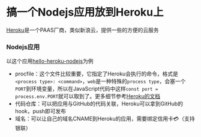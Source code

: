 # 搞一个Nodejs应用放到Heroku上

[Heroku](https://www.heroku.com/)是一个PAAS厂商，类似新浪云，提供一些的方便的云服务

### Nodejs应用

以这个应用[hello-heroku-nodejs](https://github.com/cbdyzj/hello-heroku-nodejs)为例

- procfile：这个文件比较重要，它指定了Heroku会执行的命令，格式是`<process type>: <command>`，`web`是一种特殊的`process type`，会塞一个`PORT`到环境变量，所以在JavaScript代码中这样`const port = process.env.PORT`就可以取到了。更多细节参考[Heroku的文档](https://devcenter.heroku.com/articles/procfile)
- 代码仓库：可以把应用与GitHub的代码关联，Heroku可以拿到GitHub的hook，push即可发布
- 域名：可以让自己的域名CNAME到Heroku的应用，需要绑定信用卡💳（支持银联）

